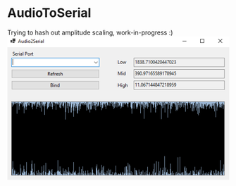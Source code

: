 # AudioToSerial
Trying to hash out amplitude scaling, work-in-progress :)
![alt text](https://github.com/pjanik-hub/AudioToSerial/blob/master/audio2serial.png?raw=true)
